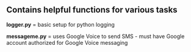## Contains helpful functions for various tasks

**logger.py** = basic setup for python logging

**messageme.py** = uses Google Voice to send SMS - must have Google account authorized for Google Voice messaging
